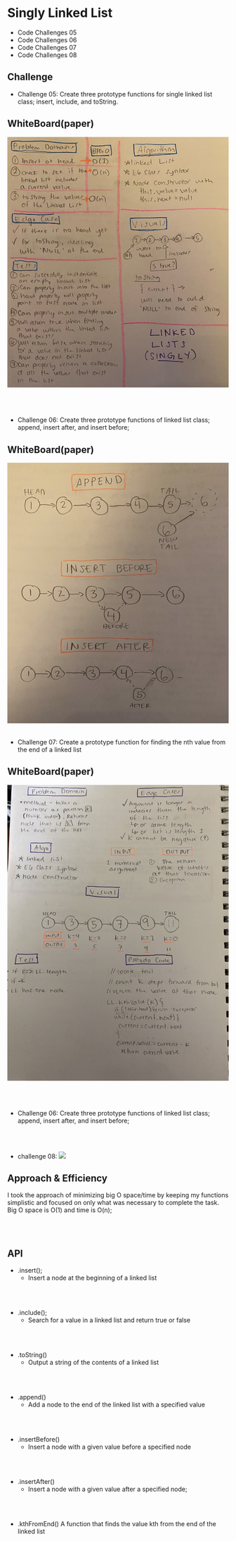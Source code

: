 # Singly Linked List

+ Code Challenges 05 
+ Code Challenges 06
+ Code Challenges 07
+ Code Challenges 08


## Challenge

* Challenge 05: Create three prototype functions for single linked list class; insert, include, and toString.


## WhiteBoard(paper)

![](.././images/one.jpeg)

<br/>
<br/>

* Challenge 06: Create three prototype functions of linked list class; append, insert after, and insert before;


## WhiteBoard(paper)

![](.././images/insert.jpeg)
<br/>
<br/>

* Challenge 07: Create a prototype function for finding the nth value from the end of a linked list
## WhiteBoard(paper)

![](.././images/k.jpeg)

<br/>
<br/>

* Challenge 06: Create three prototype functions of linked list class; append, insert after, and insert before;

<br/>
<br/>

* challenge 08:
![](.././images/linkedlist4.jpeg)

## Approach & Efficiency

I took the approach of minimizing big O space/time by keeping my functions simplistic and focused on only what was necessary to complete the task.
Big O space is O(1) and time is O(n);

<br/>
<br/>

## API

- .insert();
  - Insert a node at the beginning of a linked list

<br/>
<br/>

- .include();
  - Search for a value in a linked list and return true or false
  
<br/>
<br/>

- .toString()
  - Output a string of the contents of a linked list

<br/>
<br/>

- .append()
  - Add a node to the end of the linked list with a specified value
  
<br/>
<br/>


- .insertBefore()
  - Insert a node with a given value before a specified node

<br/>
<br/>

- .insertAfter()
  - Insert a node with a given value after a specified node;
  
<br/>
<br/>

- .kthFromEnd() A function that finds the value kth from the end of the linked list

<br/>
<br/>


